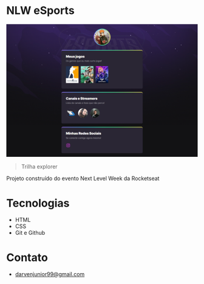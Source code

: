 # NLW eSports

![preview](./.github/darvensr.github.io_nlw-2-esports_.png)

> Trilha explorer

Projeto construído do evento Next Level Week da Rocketseat

# Tecnologias

- HTML
- CSS
- Git e Github

# Contato

- darvenjunior99@gmail.com
